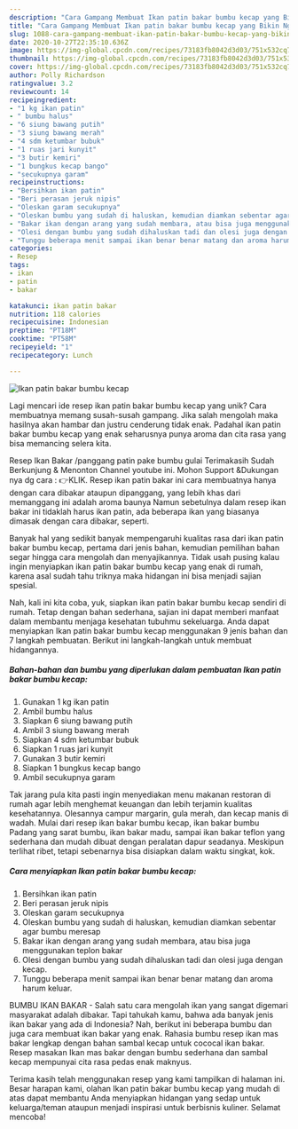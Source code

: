 ```yaml
---
description: "Cara Gampang Membuat Ikan patin bakar bumbu kecap yang Bikin Ngiler"
title: "Cara Gampang Membuat Ikan patin bakar bumbu kecap yang Bikin Ngiler"
slug: 1088-cara-gampang-membuat-ikan-patin-bakar-bumbu-kecap-yang-bikin-ngiler
date: 2020-10-27T22:35:10.636Z
image: https://img-global.cpcdn.com/recipes/73183fb8042d3d03/751x532cq70/ikan-patin-bakar-bumbu-kecap-foto-resep-utama.jpg
thumbnail: https://img-global.cpcdn.com/recipes/73183fb8042d3d03/751x532cq70/ikan-patin-bakar-bumbu-kecap-foto-resep-utama.jpg
cover: https://img-global.cpcdn.com/recipes/73183fb8042d3d03/751x532cq70/ikan-patin-bakar-bumbu-kecap-foto-resep-utama.jpg
author: Polly Richardson
ratingvalue: 3.2
reviewcount: 14
recipeingredient:
- "1 kg ikan patin"
- " bumbu halus"
- "6 siung bawang putih"
- "3 siung bawang merah"
- "4 sdm ketumbar bubuk"
- "1 ruas jari kunyit"
- "3 butir kemiri"
- "1 bungkus kecap bango"
- "secukupnya garam"
recipeinstructions:
- "Bersihkan ikan patin"
- "Beri perasan jeruk nipis"
- "Oleskan garam secukupnya"
- "Oleskan bumbu yang sudah di haluskan, kemudian diamkan sebentar agar bumbu meresap"
- "Bakar ikan dengan arang yang sudah membara, atau bisa juga menggunakan teplon bakar"
- "Olesi dengan bumbu yang sudah dihaluskan tadi dan olesi juga dengan kecap."
- "Tunggu beberapa menit sampai ikan benar benar matang dan aroma harum keluar."
categories:
- Resep
tags:
- ikan
- patin
- bakar

katakunci: ikan patin bakar 
nutrition: 118 calories
recipecuisine: Indonesian
preptime: "PT18M"
cooktime: "PT58M"
recipeyield: "1"
recipecategory: Lunch

---
```



![Ikan patin bakar bumbu kecap](https://img-global.cpcdn.com/recipes/73183fb8042d3d03/751x532cq70/ikan-patin-bakar-bumbu-kecap-foto-resep-utama.jpg)

Lagi mencari ide resep ikan patin bakar bumbu kecap yang unik? Cara membuatnya memang susah-susah gampang. Jika salah mengolah maka hasilnya akan hambar dan justru cenderung tidak enak. Padahal ikan patin bakar bumbu kecap yang enak seharusnya punya aroma dan cita rasa yang bisa memancing selera kita.

Resep Ikan Bakar /panggang patin pake bumbu gulai Terimakasih Sudah Berkunjung &amp; Menonton Channel youtube ini. Mohon Support &amp;Dukungan nya dg cara : 👉KLIK. Resep ikan patin bakar ini cara membuatnya hanya dengan cara dibakar ataupun dipanggang, yang lebih khas dari memanggang ini adalah aroma baunya Namun sebetulnya dalam resep ikan bakar ini tidaklah harus ikan patin, ada beberapa ikan yang biasanya dimasak dengan cara dibakar, seperti.

Banyak hal yang sedikit banyak mempengaruhi kualitas rasa dari ikan patin bakar bumbu kecap, pertama dari jenis bahan, kemudian pemilihan bahan segar hingga cara mengolah dan menyajikannya. Tidak usah pusing kalau ingin menyiapkan ikan patin bakar bumbu kecap yang enak di rumah, karena asal sudah tahu triknya maka hidangan ini bisa menjadi sajian spesial.


Nah, kali ini kita coba, yuk, siapkan ikan patin bakar bumbu kecap sendiri di rumah. Tetap dengan bahan sederhana, sajian ini dapat memberi manfaat dalam membantu menjaga kesehatan tubuhmu sekeluarga. Anda dapat menyiapkan Ikan patin bakar bumbu kecap menggunakan 9 jenis bahan dan 7 langkah pembuatan. Berikut ini langkah-langkah untuk membuat hidangannya.

<!--inarticleads1-->

##### Bahan-bahan dan bumbu yang diperlukan dalam pembuatan Ikan patin bakar bumbu kecap:

1. Gunakan 1 kg ikan patin
1. Ambil  bumbu halus
1. Siapkan 6 siung bawang putih
1. Ambil 3 siung bawang merah
1. Siapkan 4 sdm ketumbar bubuk
1. Siapkan 1 ruas jari kunyit
1. Gunakan 3 butir kemiri
1. Siapkan 1 bungkus kecap bango
1. Ambil secukupnya garam


Tak jarang pula kita pasti ingin menyediakan menu makanan restoran di rumah agar lebih menghemat keuangan dan lebih terjamin kualitas kesehatannya. Olesannya campur margarin, gula merah, dan kecap manis di wadah. Mulai dari resep ikan bakar bumbu kecap, ikan bakar bumbu Padang yang sarat bumbu, ikan bakar madu, sampai ikan bakar teflon yang sederhana dan mudah dibuat dengan peralatan dapur seadanya. Meskipun terlihat ribet, tetapi sebenarnya bisa disiapkan dalam waktu singkat, kok. 

<!--inarticleads2-->

##### Cara menyiapkan Ikan patin bakar bumbu kecap:

1. Bersihkan ikan patin
1. Beri perasan jeruk nipis
1. Oleskan garam secukupnya
1. Oleskan bumbu yang sudah di haluskan, kemudian diamkan sebentar agar bumbu meresap
1. Bakar ikan dengan arang yang sudah membara, atau bisa juga menggunakan teplon bakar
1. Olesi dengan bumbu yang sudah dihaluskan tadi dan olesi juga dengan kecap.
1. Tunggu beberapa menit sampai ikan benar benar matang dan aroma harum keluar.


BUMBU IKAN BAKAR - Salah satu cara mengolah ikan yang sangat digemari masyarakat adalah dibakar. Tapi tahukah kamu, bahwa ada banyak jenis ikan bakar yang ada di Indonesia? Nah, berikut ini beberapa bumbu dan juga cara membuat ikan bakar yang enak. Rahasia bumbu resep ikan mas bakar lengkap dengan bahan sambal kecap untuk cococal ikan bakar. Resep masakan Ikan mas bakar dengan bumbu sederhana dan sambal kecap mempunyai cita rasa pedas enak maknyus. 

Terima kasih telah menggunakan resep yang kami tampilkan di halaman ini. Besar harapan kami, olahan Ikan patin bakar bumbu kecap yang mudah di atas dapat membantu Anda menyiapkan hidangan yang sedap untuk keluarga/teman ataupun menjadi inspirasi untuk berbisnis kuliner. Selamat mencoba!
